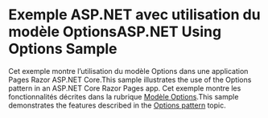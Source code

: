 # <a name="aspnet-using-options-sample"></a><span data-ttu-id="bafe5-101">Exemple ASP.NET avec utilisation du modèle Options</span><span class="sxs-lookup"><span data-stu-id="bafe5-101">ASP.NET Using Options Sample</span></span>

<span data-ttu-id="bafe5-102">Cet exemple montre l’utilisation du modèle Options dans une application Pages Razor ASP.NET Core.</span><span class="sxs-lookup"><span data-stu-id="bafe5-102">This sample illustrates the use of the Options pattern in an ASP.NET Core Razor Pages app.</span></span> <span data-ttu-id="bafe5-103">Cet exemple montre les fonctionnalités décrites dans la rubrique [Modèle Options](https://docs.microsoft.com/aspnet/core/fundamentals/configuration/options).</span><span class="sxs-lookup"><span data-stu-id="bafe5-103">This sample demonstrates the features described in the [Options pattern](https://docs.microsoft.com/aspnet/core/fundamentals/configuration/options) topic.</span></span>
